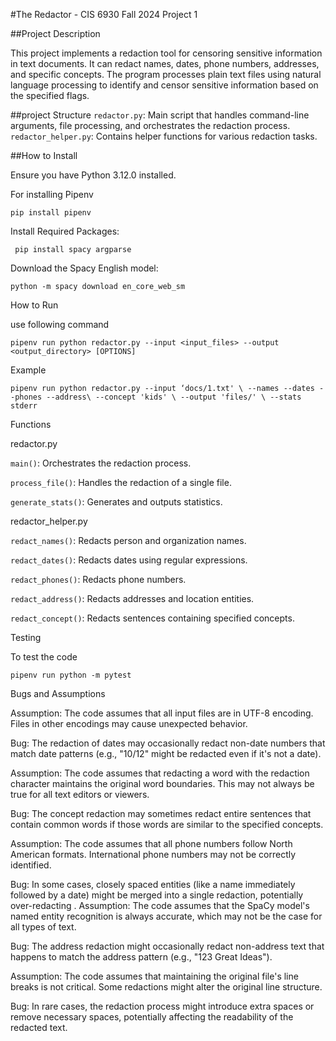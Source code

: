 #The Redactor - CIS 6930 Fall 2024 Project 1

##Project Description

This project implements a redaction tool for censoring sensitive information in text documents. It can redact names, dates, phone numbers, addresses, and specific concepts. The program processes plain text files using natural language processing to identify and censor sensitive information based on the specified flags.

##project Structure
`redactor.py`: Main script that handles command-line arguments, file processing, and orchestrates the redaction process.
`redactor_helper.py`: Contains helper functions for various redaction tasks.

##How to Install

Ensure you have Python 3.12.0  installed.

For installing Pipenv

`pip install pipenv`

Install Required Packages:
 
`` pip install spacy argparse`` 

Download the Spacy English model:

``python -m spacy download en_core_web_sm``

How to Run

use following command 

``pipenv run python redactor.py --input <input_files> --output <output_directory> [OPTIONS]``

Example

``pipenv run python redactor.py --input ‘docs/1.txt' \
                    --names --dates --phones --address\
                    --concept 'kids' \
                    --output 'files/' \
                    --stats stderr``

Functions

redactor.py

`main()`: Orchestrates the redaction process.

`process_file()`: Handles the redaction of a single file.

`generate_stats()`: Generates and outputs statistics.

redactor_helper.py

`redact_names()`: Redacts person and organization names.

`redact_dates()`: Redacts dates using regular expressions.

`redact_phones()`: Redacts phone numbers.

`redact_address()`: Redacts addresses and location entities.

`redact_concept()`: Redacts sentences containing specified concepts.

Testing 

To test the code

`pipenv run python -m pytest`

Bugs and Assumptions

Assumption: The code assumes that all input files are in UTF-8 encoding. Files in other encodings may cause unexpected behavior.

Bug: The redaction of dates may occasionally redact non-date numbers that match date patterns (e.g., "10/12" might be redacted even if it's not a date).

Assumption: The code assumes that redacting a word with the redaction character maintains the original word boundaries. This may not always be true for all text editors or viewers.

Bug: The concept redaction may sometimes redact entire sentences that contain common words if those words are similar to the specified concepts.

Assumption: The code assumes that all phone numbers follow North American formats. International phone numbers may not be correctly identified.

Bug: In some cases, closely spaced entities (like a name immediately followed by a date) might be merged into a single redaction, potentially over-redacting
.
Assumption: The code assumes that the SpaCy model's named entity recognition is always accurate, which may not be the case for all types of text.

Bug: The address redaction might occasionally redact non-address text that happens to match the address pattern (e.g., "123 Great Ideas").

Assumption: The code assumes that maintaining the original file's line breaks is not critical. Some redactions might alter the original line structure.

Bug: In rare cases, the redaction process might introduce extra spaces or remove necessary spaces, potentially affecting the readability of the redacted text.
